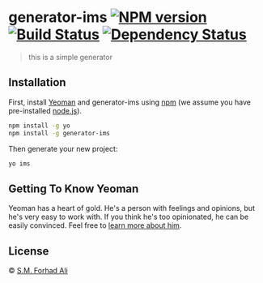 # generator-ims [![NPM version][npm-image]][npm-url] [![Build Status][travis-image]][travis-url] [![Dependency Status][daviddm-image]][daviddm-url]
> this is a simple generator

## Installation

First, install [Yeoman](http://yeoman.io) and generator-ims using [npm](https://www.npmjs.com/) (we assume you have pre-installed [node.js](https://nodejs.org/)).

```bash
npm install -g yo
npm install -g generator-ims
```

Then generate your new project:

```bash
yo ims
```

## Getting To Know Yeoman

Yeoman has a heart of gold. He&#39;s a person with feelings and opinions, but he&#39;s very easy to work with. If you think he&#39;s too opinionated, he can be easily convinced. Feel free to [learn more about him](http://yeoman.io/).

## License

 © [S.M. Forhad Ali](www.logicalforhad.wordpress.com)


[npm-image]: https://badge.fury.io/js/generator-ims.svg
[npm-url]: https://npmjs.org/package/generator-ims
[travis-image]: https://travis-ci.org//generator-ims.svg?branch=master
[travis-url]: https://travis-ci.org//generator-ims
[daviddm-image]: https://david-dm.org//generator-ims.svg?theme=shields.io
[daviddm-url]: https://david-dm.org//generator-ims
